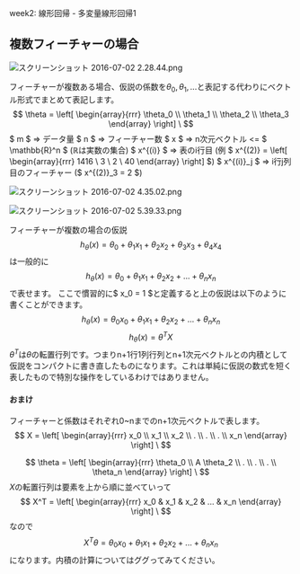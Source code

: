 week2: 線形回帰 - 多変量線形回帰1
## 複数フィーチャーの場合
![スクリーンショット 2016-07-02 2.28.44.png](https://cloud.githubusercontent.com/assets/6447085/16542181/a829b936-40d9-11e6-91df-3f7171417dee.png)


フィーチャーが複数ある場合、仮説の係数を$\theta_0, \theta_1, ...$と表記する代わりにベクトル形式でまとめて表記します。
$$
\theta = \left[
    \begin{array}{rrr}
      \theta_0 \\
      \theta_1 \\
      \theta_2 \\
      \theta_3
    \end{array}
  \right]
\
$$
$ m $ => データ量
$ n $ => フィーチャー数
$ x $ => n次元ベクトル <= $ \mathbb{R}^n $ ($\mathbb{R}$は実数の集合)
$ x^{(i)} $ => 表のi行目 (例 $ x^{(2)} = \left[
    \begin{array}{rrr}
      1416 \\
      3 \\
      2 \\
      40
    \end{array}
  \right]
\$)
$ x^{(i)}_j $ => i行j列目のフィーチャー ($ x^{(2)}_3 = 2 $)

![スクリーンショット 2016-07-02 4.35.02.png](https://qiita-image-store.s3.amazonaws.com/0/69988/51fc775f-7ba0-a56d-d662-d8d87ce6fbd6.png "スクリーンショット 2016-07-02 4.35.02.png")

![スクリーンショット 2016-07-02 5.39.33.png](https://qiita-image-store.s3.amazonaws.com/0/69988/e18e2637-669b-f4c7-c267-5812614ddbc5.png "スクリーンショット 2016-07-02 5.39.33.png")

フィーチャーが複数の場合の仮説
$$
h_\theta(x) = \theta_0 + \theta_1x_1 + \theta_2x_2 + \theta_3x_3 + \theta_4x_4
$$
は一般的に
$$
h_\theta(x) = \theta_0 + \theta_1x_1 + \theta_2x_2 + ... + \theta_nx_n
$$
で表せます。
ここで慣習的に$ x_0 = 1 $と定義すると上の仮説は以下のように書くことができます。
$$
h_\theta(x) = \theta_0x_0 + \theta_1x_1 + \theta_2x_2 + ... + \theta_nx_n
$$$$
h_\theta(x) = \theta^TX
$$
$\theta^T$は$\theta$の転置行列です。つまりn+1行1列行列とn+1次元ベクトルとの内積として仮説をコンパクトに書き直したものになります。これは単純に仮説の数式を短く表したもので特別な操作をしているわけではありません。


#### おまけ
フィーチャーと係数はそれぞれ0~nまでのn+1次元ベクトルで表します。
$$
X = \left[
    \begin{array}{rrr}
      x_0 \\
      x_1 \\
      x_2 \\
      . \\
      . \\
      . \\
      x_n
    \end{array}
  \right]
\
$$

$$
\theta = \left[
    \begin{array}{rrr}
      \theta_0 \\
A      \theta_2 \\
      . \\
      . \\
      . \\
      \theta_n
    \end{array}
  \right]
\
$$
$X$の転置行列は要素を上から順に並べていって
$$
X^T = \left[
    \begin{array}{rrr}
      x_0 &
      x_1 &
      x_2 &
      ... &
      x_n
    \end{array}
  \right]
\
$$
なので
$$
X^T\theta = \theta_0x_0 + \theta_1x_1 + \theta_2x_2 + ... + \theta_nx_n
$$
になります。内積の計算についてはググってみてください。
